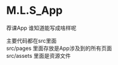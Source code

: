 # M.L.S_App
荐课App  谁知道能写成啥样呢

主要代码都在src里面<br>
src/pages 里面存放是App涉及到的所有页面<br>
src/assets 里面是资源文件<br>
